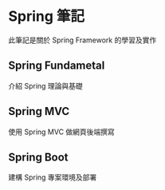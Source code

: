# Spring 筆記

此筆記是關於 Spring Framework 的學習及實作

## Spring Fundametal 

介紹 Spring 理論與基礎

## Spring MVC

使用 Spring MVC 做網頁後端撰寫

## Spring Boot

建構 Spring 專案環境及部署
